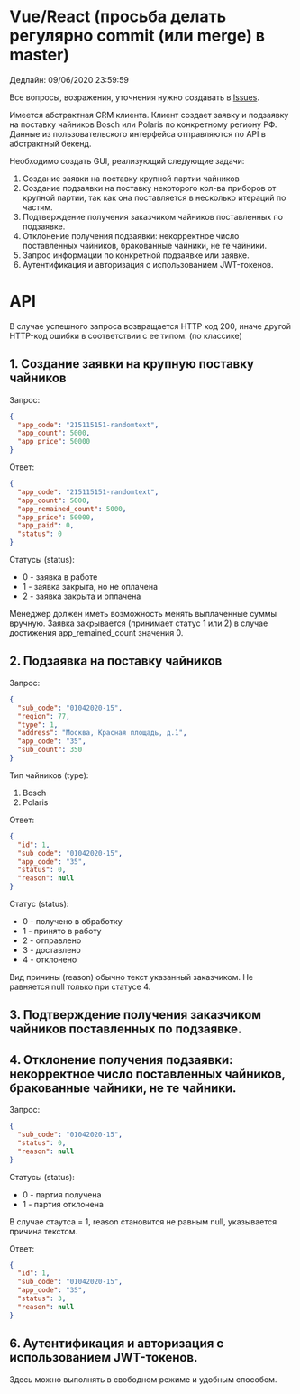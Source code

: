 # Vue/React (просьба делать регулярно commit (или merge) в master)

Дедлайн: 09/06/2020 23:59:59 

Все вопросы, возражения, уточнения нужно создавать в [Issues](https://github.com/Themex/test2/issues).

Имеется абстрактная CRM клиента. Клиент создает заявку и подзаявку на поставку чайников Bosch или Polaris по конкретному региону РФ. Данные из пользовательского интерфейса отправляются по API в абстрактный бекенд. 

Необходимо создать GUI, реализующий следующие задачи:

1. Создание заявки на поставку крупной партии чайников
2. Создание подзаявки на поставку некоторого кол-ва приборов от крупной партии, так как она поставляется в несколько итераций по частям.
3. Подтверждение получения заказчиком чайников поставленных по подзаявке.
4. Отклонение получения подзаявки: некорректное число поставленных чайников, бракованные чайники, не те чайники.
5. Запрос информации по конкретной подзаявке или заявке.
6. Аутентификация и авторизация с использованием JWT-токенов.

# API

В случае успешного запроса возвращается HTTP код 200, иначе другой HTTP-код ошибки в соответствии с ее типом. (по классике)

## 1. Создание заявки на крупную поставку чайников
Запрос:
```json
{
  "app_code": "215115151-randomtext",
  "app_count": 5000,
  "app_price": 50000
}
```
Ответ:
```json
{
  "app_code": "215115151-randomtext",
  "app_count": 5000,
  "app_remained_count": 5000,
  "app_price": 50000,
  "app_paid": 0,
  "status": 0
}
```

Статусы (status):
* 0 - заявка в работе
* 1 - заявка закрыта, но не оплачена
* 2 - заявка закрыта и оплачена

Менеджер должен иметь возможность менять выплаченные суммы вручную.
Заявка закрывается (принимает статус 1 или 2) в случае достижения app_remained_count значения 0.

## 2. Подзаявка на поставку чайников
Запрос:
```json
{
  "sub_code": "01042020-15",
  "region": 77,
  "type": 1,
  "address": "Москва, Красная площадь, д.1",
  "app_code": "35",
  "sub_count": 350
}
```
Тип чайников (type):
1. Bosch
2. Polaris

Ответ:
```json
{
  "id": 1,
  "sub_code": "01042020-15",
  "app_code": "35",
  "status": 0,
  "reason": null
}
```
Статус (status):
* 0 - получено в обработку
* 1 - принято в работу 
* 2 - отправлено
* 3 - доставлено
* 4 - отклонено

Вид причины (reason) обычно текст указанный заказчиком. Не равняется null только при статусе 4.

## 3. Подтверждение получения заказчиком чайников поставленных по подзаявке.
## 4. Отклонение получения подзаявки: некорректное число поставленных чайников, бракованные чайники, не те чайники.

Запрос:
```json
{
  "sub_code": "01042020-15",
  "status": 0,
  "reason": null
}
```
Статусы (status):
* 0 - партия получена
* 1 - партия отклонена

В случае стаутса = 1, reason становится не равным null, указывается причина текстом.


Ответ:
```json
{
  "id": 1,
  "sub_code": "01042020-15",
  "app_code": "35",
  "status": 3,
  "reason": null
}
```

## 6. Аутентификация и авторизация с использованием JWT-токенов.

Здесь можно выполнять в свободном режиме и удобным способом.
